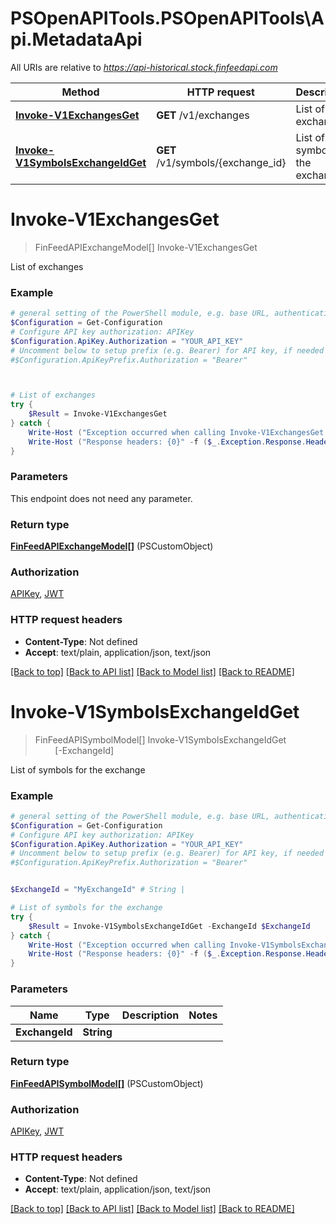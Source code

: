 # PSOpenAPITools.PSOpenAPITools\Api.MetadataApi

All URIs are relative to *https://api-historical.stock.finfeedapi.com*

Method | HTTP request | Description
------------- | ------------- | -------------
[**Invoke-V1ExchangesGet**](MetadataApi.md#Invoke-V1ExchangesGet) | **GET** /v1/exchanges | List of exchanges
[**Invoke-V1SymbolsExchangeIdGet**](MetadataApi.md#Invoke-V1SymbolsExchangeIdGet) | **GET** /v1/symbols/{exchange_id} | List of symbols for the exchange


<a id="Invoke-V1ExchangesGet"></a>
# **Invoke-V1ExchangesGet**
> FinFeedAPIExchangeModel[] Invoke-V1ExchangesGet<br>

List of exchanges

### Example
```powershell
# general setting of the PowerShell module, e.g. base URL, authentication, etc
$Configuration = Get-Configuration
# Configure API key authorization: APIKey
$Configuration.ApiKey.Authorization = "YOUR_API_KEY"
# Uncomment below to setup prefix (e.g. Bearer) for API key, if needed
#$Configuration.ApiKeyPrefix.Authorization = "Bearer"



# List of exchanges
try {
    $Result = Invoke-V1ExchangesGet
} catch {
    Write-Host ("Exception occurred when calling Invoke-V1ExchangesGet: {0}" -f ($_.ErrorDetails | ConvertFrom-Json))
    Write-Host ("Response headers: {0}" -f ($_.Exception.Response.Headers | ConvertTo-Json))
}
```

### Parameters
This endpoint does not need any parameter.

### Return type

[**FinFeedAPIExchangeModel[]**](FinFeedAPIExchangeModel.md) (PSCustomObject)

### Authorization

[APIKey](../README.md#APIKey), [JWT](../README.md#JWT)

### HTTP request headers

 - **Content-Type**: Not defined
 - **Accept**: text/plain, application/json, text/json

[[Back to top]](#) [[Back to API list]](../README.md#documentation-for-api-endpoints) [[Back to Model list]](../README.md#documentation-for-models) [[Back to README]](../README.md)

<a id="Invoke-V1SymbolsExchangeIdGet"></a>
# **Invoke-V1SymbolsExchangeIdGet**
> FinFeedAPISymbolModel[] Invoke-V1SymbolsExchangeIdGet<br>
> &nbsp;&nbsp;&nbsp;&nbsp;&nbsp;&nbsp;&nbsp;&nbsp;[-ExchangeId] <String><br>

List of symbols for the exchange

### Example
```powershell
# general setting of the PowerShell module, e.g. base URL, authentication, etc
$Configuration = Get-Configuration
# Configure API key authorization: APIKey
$Configuration.ApiKey.Authorization = "YOUR_API_KEY"
# Uncomment below to setup prefix (e.g. Bearer) for API key, if needed
#$Configuration.ApiKeyPrefix.Authorization = "Bearer"


$ExchangeId = "MyExchangeId" # String | 

# List of symbols for the exchange
try {
    $Result = Invoke-V1SymbolsExchangeIdGet -ExchangeId $ExchangeId
} catch {
    Write-Host ("Exception occurred when calling Invoke-V1SymbolsExchangeIdGet: {0}" -f ($_.ErrorDetails | ConvertFrom-Json))
    Write-Host ("Response headers: {0}" -f ($_.Exception.Response.Headers | ConvertTo-Json))
}
```

### Parameters

Name | Type | Description  | Notes
------------- | ------------- | ------------- | -------------
 **ExchangeId** | **String**|  | 

### Return type

[**FinFeedAPISymbolModel[]**](FinFeedAPISymbolModel.md) (PSCustomObject)

### Authorization

[APIKey](../README.md#APIKey), [JWT](../README.md#JWT)

### HTTP request headers

 - **Content-Type**: Not defined
 - **Accept**: text/plain, application/json, text/json

[[Back to top]](#) [[Back to API list]](../README.md#documentation-for-api-endpoints) [[Back to Model list]](../README.md#documentation-for-models) [[Back to README]](../README.md)

